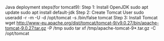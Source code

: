 Java deployment steps(for tomcat9):
Step 1: Install OpenJDK
sudo apt update
sudo apt install default-jdk
Step 2: Create Tomcat User
sudo useradd -r -m -U -d /opt/tomcat -s /bin/false tomcat
Step 3: Install Tomcat
wget http://www-eu.apache.org/dist/tomcat/tomcat-9/v9.0.27/bin/apache-tomcat-9.0.27.tar.gz -P /tmp
sudo tar xf /tmp/apache-tomcat-9*.tar.gz -C /opt/tomcat

